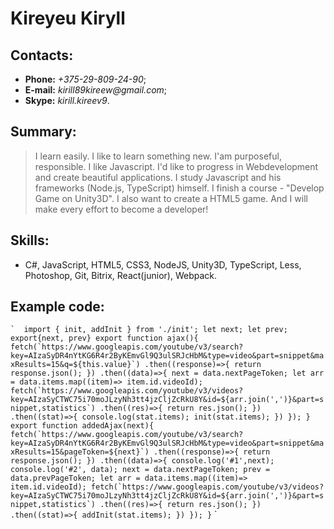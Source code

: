 # Kireyeu Kiryll

## Contacts:
* **Phone:** _+375-29-809-24-90_;
* **E-mail:** _kirill89kireew@gmail.com_;
* **Skype:** _kirill.kireev9_.

## Summary:
> I learn easily. I like to learn something new. I'am purposeful, responsible. I like Javascript. I'd like to progress in Webdevelopment and create beautiful applications. I study Javascript and his frameworks (Node.js, TypeScript) himself. I finish a course - "Develop Game on Unity3D". I also want to create a HTML5 game. And I will make every effort to become a developer!

## Skills:
* C#, JavaScript, HTML5, CSS3, NodeJS, Unity3D, TypeScript, Less, Photoshop, Git, Bitrix, React(junior), Webpack.

## Example code:

`` ` 
import { init, addInit } from './init';
let next;
let prev;
export{next, prev}
export function ajax(){
fetch(`https://www.googleapis.com/youtube/v3/search?key=AIzaSyDR4nYtKG6R4r2ByKEmvGl9Q3ulSRJcHbM&type=video&part=snippet&maxResults=15&q=${this.value}`)
.then((response)=>{
  return response.json();
})
.then((data)=>{
  next = data.nextPageToken;
  let arr = data.items.map((item)=> item.id.videoId);
  fetch(`https://www.googleapis.com/youtube/v3/videos?key=AIzaSyCTWC75i70moJLzyNh3tt4jzCljZcRkU8Y&id=${arr.join(',')}&part=snippet,statistics`)
  .then((res)=>{
    return res.json();
  })
  .then((stat)=>{
    console.log(stat.items);
    init(stat.items);
  })
});
}
export function addedAjax(next){
  fetch(`https://www.googleapis.com/youtube/v3/search?key=AIzaSyDR4nYtKG6R4r2ByKEmvGl9Q3ulSRJcHbM&type=video&part=snippet&maxResults=15&pageToken=${next}`)
  .then((response)=>{
    return response.json();
  })
  .then((data)=>{
    console.log('#1',next);
    console.log('#2', data);
    next = data.nextPageToken;
    prev = data.prevPageToken;
    let arr = data.items.map((item)=> item.id.videoId);
    fetch(`https://www.googleapis.com/youtube/v3/videos?key=AIzaSyCTWC75i70moJLzyNh3tt4jzCljZcRkU8Y&id=${arr.join(',')}&part=snippet,statistics`)
    .then((res)=>{
      return res.json();
    })
    .then((stat)=>{
      addInit(stat.items);
    })
  });
  }
  `` `
